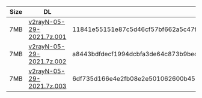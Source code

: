 |    Size   |     DL  | sha512sum |
|  ---  |  ---  |  ---  |
| 7MB | [v2rayN-05-29-2021.7z.001](https://cdn.jsdelivr.net/gh/googleians/v2rayN@main/v2rayN-05-29-2021.7z.001) | 11841e55151e87c5d46cf57bf662a5c47fbd665dbde776a122d5db17b2e42f11c4aca324d20f15ccaad3e5b79800dd210442a014c85ccd0245a8156d5b3b3119 |
| 7MB | [v2rayN-05-29-2021.7z.002](https://cdn.jsdelivr.net/gh/googleians/v2rayN@main/v2rayN-05-29-2021.7z.002) | a8443bdfdecf1994dcbfa3de64c873b9bed3835a10280d8e6bef0dfb6348b8fa79772f1b8fa04a423cf141a8c5637f6ebf708ed2696300079fa9bb344c05a6c2 |
| 7MB | [v2rayN-05-29-2021.7z.003](https://cdn.jsdelivr.net/gh/googleians/v2rayN@main/v2rayN-05-29-2021.7z.003) | 6df735d166e4e2fb08e2e501062600b457bd7d457ed74113acc81722346445bdf7dac2115c3b05972d5e29cb25810a20b186b963d98247ee5a939ec999e1d71c |
